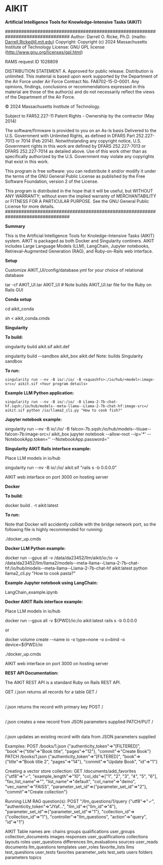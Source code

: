 # AIKIT
**Artificial Intelligence Tools for Knowledge-Intensive Tasks (AIKIT)**

################################################################################
Author:		Darrell O. Ricke, Ph.D. (mailto: Darrell.Ricke@ll.mit.edu)
Copyright:	Copyright (c) 2024 Massachusetts Institute of Technology
License:	GNU GPL license (http://www.gnu.org/licenses/gpl.html)

RAMS request ID  1028809

DISTRIBUTION STATEMENT A. Approved for public release. Distribution is unlimited.
This material is based upon work supported by the Department of the Air Force 
under Air Force Contract No. FA8702-15-D-0001. Any opinions, findings, 
conclusions or recommendations expressed in this material are those of the 
author(s) and do not necessarily reflect the views of the Department of the 
Air Force.

© 2024 Massachusetts Institute of Technology.

Subject to FAR52.227-11 Patent Rights - Ownership by the contractor (May 2014)

The software/firmware is provided to you on an As-ls basis
Delivered to the U.S. Government with Unlimited Rights, as defined in 
DFARS Part 252.227-7013 or 7014 (Feb 2014). Notwithstanding any copyright 
notice, U.S. Government rights in this work are defined by DFARS 252.227-7013 
or DFARS 252.227-7014 as detailed above. Use of this work other than as 
specifically authorized by the U.S. Government may violate any copyrights that 
exist in this work.

This program is free software: you can redistribute it and/or modify
it under the terms of the GNU General Public License as published by
the Free Software Foundation, version 2 of the License.

This program is distributed in the hope that it will be useful,
but WITHOUT ANY WARRANTY; without even the implied warranty of
MERCHANTABILITY or FITNESS FOR A PARTICULAR PURPOSE.  See the
GNU General Public License for more details.
################################################################################

**Summary**

  This is the Artificial Intelligence Tools for Knoledge-Intensive Tasks (AIKIT)
system.  AIKIT is packaged as both Docker and Singularity continers.  AIKIT 
includes Large Language Models (LLM), LangChain, Jupyter notebooks, 
Retrieval-Augmented Generation (RAG), and Ruby-on-Rails web interface.

**Setup**

  Customize AIKIT_UI/config/database.yml for your choice of relational database

  tar -cf AIKIT_UI.tar AIKIT_UI				# Note builds AIKIT_UI.tar file for the Ruby on Rails GUI

**Conda setup**

  cd aikit_conda

  sh < aikit_conda.cmds

**Singularity**

**To build:**

  singularity build aikit.sif aikit.def

  singularity build --sandbox aikit_box aikit.def			Note: builds Singularity sandbox

**To run:**

    singularity run --nv -B io/:/io/ -B <squashfs>:/io/hub/<model>:image-src=/ aikit.sif <Your program details>

**Example LLM Python application:**

    singularity run --nv -B io/:/io/ -B Llama-2-7b-chat-hf.sqsh:/io/hub/models--meta-llama--Llama-2-7b-chat-hf:image-src=/ aikit.sif python /io/llama2_cli.py "How to cook fish?"

**Jupyter notebook example:**

  singularity run --nv -B io/:/io/ -B falcon-7b.sqsh:/io/hub/models--tiiuae--falcon-7b:image-src=/ aikit_box jupyter notebook --allow-root --ip='*' --NotebookApp.token='' --NotebookApp.password=''

**Singularity AIKIT Rails interface example:**

  Place LLM models in io/hub

  singularity run --nv -B io/:/io/ aikit.sif "rails s -b 0.0.0.0"
  
  AIKIT web interface on port 3000 on hosting server

**Docker**

**To build:**

  docker build . -t aikit:latest 

**To run:**

  Note that Docker will accidently collide with the bridge network port, so the following file is highly recommended for running:

  ./docker_up.cmds

**Docker LLM Python example:**

  docker run --gpus all -v /data/da23452/llm/aikit/io:/io -v /data/da23452/llm/llama2/models--meta-llama--Llama-2-7b-chat-hf:/io/hub/models--meta-llama--Llama-2-7b-chat-hf aikit:latest python llama2_cli.py "How to cook pasta?"

**Example Jupyter notebook using LangChain:**

  LangChain_example.ipynb

**Docker AIKIT Rails interface example:**

  Place LLM models in io/hub

  docker run --gpus all -v ${PWD}/io:/io aikit:latest rails s -b 0.0.0.0

or

  docker volume create --name io -o type=none -o o=bind -o device=${PWD}/io

  ./docker_up.cmds
  
  AIKIT web interface on port 3000 on hosting server

**REST API Documentation:**

  The AIKIT REST API is a standard Ruby on Rails REST API.

  GET /<table>.json returns all records for a table
  GET /<table>/<id>.json returns the record with primary key <id>
  POST /<table>/<id>.json creates a new record from JSON parameters supplied
  PATCH/PUT /<table>/<id>.json updates an existing record with data from JSON parameters supplied

  Examples:
  POST /books/1.json  {"authenticity_token"=>"[FILTERED]", "book"=>{"title"=>"Book title", "pages"=>"12"}, "commit"=>"Create Book"}
  PATCH /books/1.json  {"authenticity_token"=>"[FILTERED]", "book"=>{"title"=>"Book title 2", "pages"=>"14"}, "commit"=>"Update Book", "id"=>"1"}

  Creating a vector store collection:
  GET /documents/add_favorites  {"utf8"=>"✓", "example_length"=>"10", "col_ids"=>["1", "2", "3", "4", "5", "6"], "fav_list_name"=>"", "list_name"=>"default", "col_name"=>"demo", "vec_name"=>"FAISS", "parameter_set_id"=>{"parameter_set_id"=>"2"}, "commit"=>"Create collection"}

  Running LLM RAG question(s):
  POST "/llm_questions/1/query  {"utf8"=>"✓", "authenticity_token"=>"JYaf...", "llm_id"=>{"llm_id"=>"4"}, "parameter_set_id"=>{"parameter_set_id"=>"1"}, "collection_id"=>{"collection_id"=>"1"}, "controller"=>"llm_questions", "action"=>"query", "id"=>"1"}

  AIKIT Table names are:
    chains                  groups             qualifications       user_groups
    collection_documents    images             responses            user_qualifications
    collections             layouts            roles                user_questions
    differences             llm_evaluations    sources              user_reads
    documents               llm_questions      templates            user_roles
    favorite_lists          llms               test_questions       user_tests
    favorites               parameter_sets     test_sets            users
    folders                 parameters         topics
    
